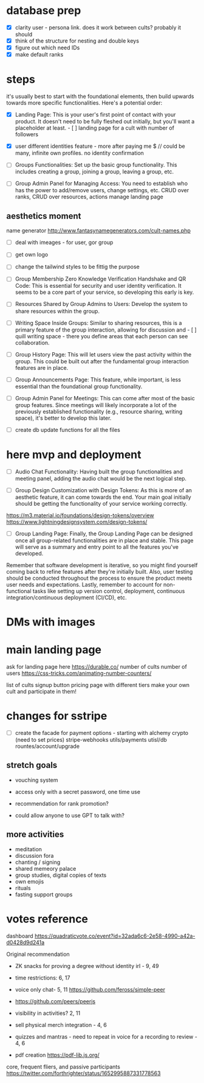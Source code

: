 
# database prep
- [x] clarity user - persona link. does it work between cults? probably it should
- [x] think of the structure for nesting and double keys
- [x] figure out which need IDs
- [x] make default ranks

# steps
it's usually best to start with the foundational elements, then build upwards
towards more specific functionalities. Here's a potential order:

- [x] Landing Page: This is your user's first point of contact with your
      product. It doesn't need to be fully fleshed out initially, but you'll
      want a placeholder at least. 
      - [ ] landing page for a cult with number of
      followers

- [x] user different identities feature - more after paying me $
// could be many, infinite own profiles. no identity confirmation

- [ ] Groups Functionalities: Set up the basic group functionality. This
      includes creating a group, joining a group, leaving a group, etc.

- [ ] Group Admin Panel for Managing Access: You need to establish who has the
      power to add/remove users, change settings, etc. CRUD over ranks, CRUD
      over resources, actions manage landing page

## aesthetics moment
name generator http://www.fantasynamegenerators.com/cult-names.php
- [ ] deal with imeages - for user, gor group
- [ ] get own logo
- [ ] change the tailwind styles to be fittig the purpose

- [ ] Group Membership Zero Knowledge Verification Handshake and QR Code: This
      is essential for security and user identity verification. It seems to be a
      core part of your service, so developing this early is key.

- [ ] Resources Shared by Group Admins to Users: Develop the system to share
      resources within the group.

- [ ] Writing Space Inside Groups: Similar to sharing resources, this is a
      primary feature of the group interaction, allowing for discussion and
      - [ ] quill writing space - there you define areas that each person can see
      collaboration.

- [ ] Group History Page: This will let users view the past activity within the
      group. This could be built out after the fundamental group interaction
      features are in place.

- [ ] Group Announcements Page: This feature, while important, is less essential
      than the foundational group functionality.

- [ ] Group Admin Panel for Meetings: This can come after most of the basic
      group features. Since meetings will likely incorporate a lot of the
      previously established functionality (e.g., resource sharing, writing
      space), it's better to develop this later.

- [ ] create db update functions for all the files

# here mvp and deployment

- [ ] Audio Chat Functionality: Having built the group functionalities and
      meeting panel, adding the audio chat would be the next logical step.

- [ ] Group Design Customization with Design Tokens: As this is more of an
      aesthetic feature, it can come towards the end. Your main goal initially
      should be getting the functionality of your service working correctly.

https://m3.material.io/foundations/design-tokens/overview
https://www.lightningdesignsystem.com/design-tokens/

- [ ] Group Landing Page: Finally, the Group Landing Page can be designed once
      all group-related functionalities are in place and stable. This page will
      serve as a summary and entry point to all the features you've developed.

Remember that software development is iterative, so you might find yourself
coming back to refine features after they're initially built. Also, user testing
should be conducted throughout the process to ensure the product meets user
needs and expectations. Lastly, remember to account for non-functional tasks
like setting up version control, deployment, continuous integration/continuous
deployment (CI/CD), etc.

# DMs with images

# main landing page

ask for landing page here https://durable.co/ number of cults number of users
https://css-tricks.com/animating-number-counters/

list of cults signup button pricing page with different tiers make your own cult
and participate in them!

# changes for sstripe

- [ ] create the facade for payment options - starting with alchemy crypto (need
      to set prices) stripe-webhooks utils/payments utisl/db
      rountes/account/upgrade

## stretch goals

- vouching system
- access only with a secret password, one time use

- recommendation for rank promotion?
- could allow anyone to use GPT to talk with?

## more activities
- meditation
- discussion fora
- chanting / signing
- shared memeory palace
- group studies, digital copies of texts
- own emojis
- rituals
- fasting support groups

# votes reference

dashboard https://quadraticvote.co/event?id=32ada6c6-2e58-4990-a42a-d0428d9d241a

Original recommendation

- ZK snacks for proving a degree without identity irl - 9, 49
- time restrictions: 6, 17
- voice only chat- 5, 11 https://github.com/feross/simple-peer
- https://github.com/peers/peerjs
- visibility in activities? 2, 11
- sell physical merch integration - 4, 6
- quizzes and mantras - need to repeat in voice for a recording to review - 4, 6


- pdf creation https://pdf-lib.js.org/


core, frequent fliers, and passive participants
https://twitter.com/forthrighter/status/1652995887331778563